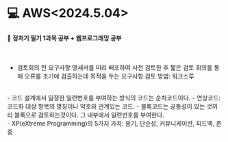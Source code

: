 <h1>💻 AWS<2024.5.04></h1>
<h4>📖 정처기 필기 1과목 공부 + 웹프로그래밍 공부<br></h4><br>

- 검토회의 전 요구사항 명세서를 미리 배포하여 사전 검토한 후 짧은 검토 회의를 통해 오류를 조기에 검출하는데 목적을 두는 요구사항 검토 방법: 워크스루

<br>
- 코드 설계에서 일정한 일련번호를 부여하는 방식의 코드는 순차코드이다.
  - 연상코드: 코드화 대상 항목의 명칭이나 약호와 관계있는 코드.
  - 블록코드는 공통성이 있는 것끼리 블록으로 검토하는것이다. 그 내부에서 일련번호를 부여한다.

<br>
- XP(eXtreme Programming)의 5가지 가치: 용기, 단순성, 커뮤니케이션, 피드백, 존중
  